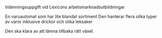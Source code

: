 Inlämningsuppgift vid Lexicons arbetsmarknadsutbildningar

En varuautomat som har lite blandat sortiment
Den hanterar flera olika typer av varor inklusive drickor och olika leksaker

Den ska klara av att lämna tillbaka rätt växel.
